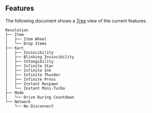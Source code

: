 ## Features
The following document shows a [Tree](https://tree.nathanfriend.io/?s=(%27options!(%27fancy!true~fullPath3~trail5gSlash3~rootDot3)~7(%277%27Revolution.6*6%20Wheel*Drop%206s.Kart*2Bl5k5g%202Atang80Star0Ak0Thunder0Press4Respawn4M5i-Turbo.Mode*DriveEur5g%20Countdown.Network*NoEisconnect%27)~version!%271%27)*.9.%5Cn90*Af5ite%202Av5c8*3!false4*Astant%205in6Item7source!8ibility9%20%20AInE%20D%01EA987654320.*) view of the current features.
```
Revolution
├── Item
│   ├── Item Wheel
│   └── Drop Items
├── Kart
│   ├── Invincibility
│   ├── Blinking Invincibility
│   ├── Intangibility
│   ├── Infinite Star
│   ├── Infinite Ink
│   ├── Infinite Thunder
│   ├── Infinite Press
│   ├── Instant Respawn
│   └── Instant Mini-Turbo
├── Mode
│   └── Drive During Countdown
└── Network
    └── No Disconnect
```